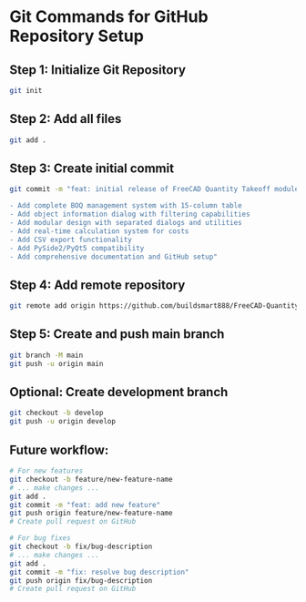 # Git Commands for GitHub Repository Setup

## Step 1: Initialize Git Repository
```bash
git init
```

## Step 2: Add all files
```bash
git add .
```

## Step 3: Create initial commit
```bash
git commit -m "feat: initial release of FreeCAD Quantity Takeoff module

- Add complete BOQ management system with 15-column table
- Add object information dialog with filtering capabilities  
- Add modular design with separated dialogs and utilities
- Add real-time calculation system for costs
- Add CSV export functionality
- Add PySide2/PyQt5 compatibility
- Add comprehensive documentation and GitHub setup"
```

## Step 4: Add remote repository
```bash
git remote add origin https://github.com/buildsmart888/FreeCAD-QuantityTakeoff.git
```

## Step 5: Create and push main branch
```bash
git branch -M main
git push -u origin main
```

## Optional: Create development branch
```bash
git checkout -b develop
git push -u origin develop
```

## Future workflow:
```bash
# For new features
git checkout -b feature/new-feature-name
# ... make changes ...
git add .
git commit -m "feat: add new feature"
git push origin feature/new-feature-name
# Create pull request on GitHub

# For bug fixes
git checkout -b fix/bug-description
# ... make changes ...
git add .
git commit -m "fix: resolve bug description"
git push origin fix/bug-description
# Create pull request on GitHub
```
